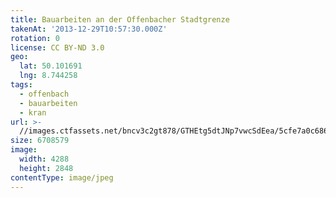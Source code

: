 ```yaml
---
title: Bauarbeiten an der Offenbacher Stadtgrenze
takenAt: '2013-12-29T10:57:30.000Z'
rotation: 0
license: CC BY-ND 3.0
geo:
  lat: 50.101691
  lng: 8.744258
tags:
  - offenbach
  - bauarbeiten
  - kran
url: >-
  //images.ctfassets.net/bncv3c2gt878/GTHEtg5dtJNp7vwcSdEea/5cfe7a0c6860c0ac396ce3e2b90687fd/bauarbeiten-an-der-offenbacher-stadtgrenze_11625260375_o
size: 6708579
image:
  width: 4288
  height: 2848
contentType: image/jpeg
---
```


